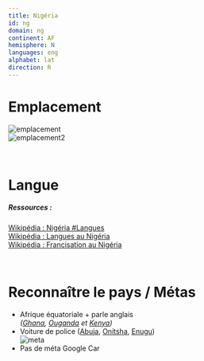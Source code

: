 ```yaml
---
title: Nigéria
id: ng
domain: ng
continent: AF
hemisphere: N
languages: eng
alphabet: lat
direction: R
---
```


# Emplacement

![emplacement](https://upload.wikimedia.org/wikipedia/commons/thumb/4/4e/Nigeria_%28orthographic_projection%29.svg/300px-Nigeria_%28orthographic_projection%29.svg.png)  
![emplacement2](https://upload.wikimedia.org/wikipedia/commons/9/9b/Nigeria_carte.gif)

<br/>

# Langue

##### Ressources :

[Wikipédia : Nigéria #Langues](https://fr.wikipedia.org/wiki/Nigeria#Langues)  
[Wikipédia : Langues au Nigéria](https://fr.wikipedia.org/wiki/Langues_au_Nigeria)  
[Wikipédia : Francisation au Nigéria](https://fr.wikipedia.org/wiki/Francisation#Nigeria)  


<br/>

# Reconnaître le pays / Métas

- Afrique équatoriale + parle anglais  
  *([Ghana](/flag/gh), [Ouganda](/flag/ug) et [Kenya](/flag/ke))*
- Voiture de police ([Abuja](https://fr.wikipedia.org/wiki/Abuja), [Onitsha](https://fr.wikipedia.org/wiki/Onitsha), [Enugu](https://fr.wikipedia.org/wiki/Enugu))  
  ![meta](/images/ng_geoguessr.png)
- Pas de méta Google Car
